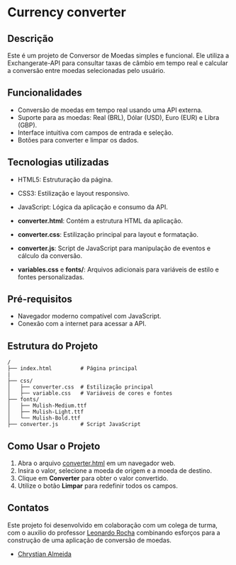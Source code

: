 # Currency converter

## Descrição
Este é um projeto de Conversor de Moedas simples e funcional. Ele utiliza a Exchangerate-API para consultar taxas de câmbio em tempo real e calcular a conversão entre moedas selecionadas pelo usuário.

## Funcionalidades
- Conversão de moedas em tempo real usando uma API externa.
- Suporte para as moedas: Real (BRL), Dólar (USD), Euro (EUR) e Libra (GBP).
- Interface intuitiva com campos de entrada e seleção.
- Botões para converter e limpar os dados.

## Tecnologias utilizadas

- HTML5: Estruturação da página.
- CSS3: Estilização e layout responsivo.
- JavaScript: Lógica da aplicação e consumo da API.

- **converter.html**: Contém a estrutura HTML da aplicação.
- **converter.css**: Estilização principal para layout e formatação.
- **converter.js**: Script de JavaScript para manipulação de eventos e cálculo da conversão.
- **variables.css** e **fonts/**: Arquivos adicionais para variáveis de estilo e fontes personalizadas.

## Pré-requisitos

- Navegador moderno compatível com JavaScript.
- Conexão com a internet para acessar a API.

## Estrutura do Projeto

``` 
/
├── index.html         # Página principal
|
├── css/
│   ├── converter.css  # Estilização principal
│   ├── variable.css   # Variáveis de cores e fontes
├── fonts/
│   ├── Mulish-Medium.ttf
│   ├── Mulish-Light.ttf
│   └── Mulish-Bold.ttf
├── converter.js       # Script JavaScript 
```

## Como Usar o Projeto

1. Abra o arquivo [converter.html](http://127.0.0.1:5500/converter.html) em um navegador web.
2. Insira o valor, selecione a moeda de origem e a moeda de destino.
3. Clique em **Converter** para obter o valor convertido.
4. Utilize o botão **Limpar** para redefinir todos os campos.

## Contatos

Este projeto foi desenvolvido em colaboração com um colega de turma, com o auxilio do professor [Leonardo Rocha](https://github.com/leonardossrocha) combinando esforços para a construção de uma aplicação de conversão de moedas.

* [Chrystian Almeida](https://github.com/ESChrystian/)
